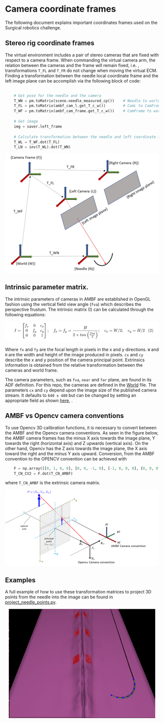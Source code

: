 # Camera coordinate frames

The following document explains important coordinates frames used on the Surgical robotics challenge.

## Stereo rig coordinate frames

The virtual environment includes a pair of stereo cameras that are fixed with respect to a camera frame. When commanding the virtual camera arm, the relation between the cameras and the frame will remain fixed, i.e. , transformations `T_FL` and `T_FR` do not change when moving the virtual ECM.  Finding a transformation between the needle local coordinate frame and the left image plane can be accomplish via the following block of code:

```python

  	# Get pose for the needle and the camera
    T_WN = pm.toMatrix(scene.needle_measured_cp())    # Needle to world
    T_FL = pm.toMatrix(ambf_cam_l.get_T_c_w())        # CamL to CamFrame
    T_WF = pm.toMatrix(ambf_cam_frame.get_T_c_w())    # CamFrame to world
    
    # Get image
    img = saver.left_frame

   	# Calculate transformation between the needle and left coordinate frames
    T_WL = T_WF.dot(T_FL)
    T_LN = inv(T_WL).dot(T_WN)
```

<p align="center">
<img src="../media/camera_frames.png" width="600" />
</p>


## Intrinsic parameter matrix.

The intrinsic parameters of cameras in AMBF are established in OpenGL fashion using the vertical field view angle (`fva`) which describes the perspective frustum. The intrinsic matrix (I) can be calculated through the following equations: 

<img src="../media/intrinsic_camera_matrix.png" />

Where `fx` and `fy` are the focal length in pixels in the x and y directions. `W` and `H` are the width and height of the image produced in pixels. `cx` and `cy` describe the x and y position of the camera principal point. Extrinsics information is obtained from the relative transformation between the cameras and world frame. 


The camera parameters, such as `fva`, `near` and `far` plane, are found in its ADF definition. For this repo, the cameras are defined in the [World](./../ADF/world/world_stereo.yaml) file. The parameters `cx` and `cy` depend upon the image size of the published camera stream. It defaults to `640 x 480` but can be changed by setting an appropriate field as shown [here](https://github.com/surgical-robotics-ai/surgical_robotics_challenge/blob/master/ADF/world/world_stereo.yaml#L57), .

## AMBF vs Opencv camera conventions 

To use Opencv 3D calibration functions, it is necessary to convert between the AMBF and the Opencv camera conventions. As seen in the figure below, the AMBF camera frames has the minus X axis towards the image plane, Y towards the right (horizontal axis) and Z upwards (vertical axis). On the other hand, Opencv has the Z axis towards the image plane, the X axis toward the right and the minus Y axis upward. Conversion, from the AMBF convention to the OPENCV convention can be achieved with

````python
    F = np.array([[0, 1, 0, 0], [0, 0, -1, 0], [-1, 0, 0, 0], [0, 0, 0, 1]])
    T_CN_CV2 = F.dot(T_CN_AMBF)
````
where `T_CN_AMBF` is the extrinsic camera matrix.


<p align=center>
<img src="../media/camera_convention.png" width="640"/>
</p>

## Examples

A full example of how to use these transformation matrices to project 3D points from the needle into the image can be found in [project_needle_points.py](./../scripts/surgical_robotics_challenge/examples/project_needle_pts.py). 

<p align=center>
<img src="../media/project_img_pts.png" width="480"  />
</p>
